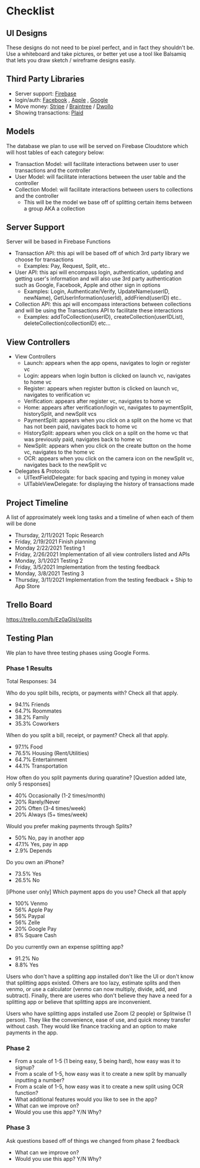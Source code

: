# Checklist
## UI Designs
These designs do not need to be pixel perfect, and in fact they shouldn't be. 
Use a whiteboard and take pictures, or better yet use a tool like Balsamiq that lets you draw sketch / wireframe designs easily.


## Third Party Libraries
- Server support: [Firebase](https://firebase.google.com/docs/functions)
- login/auth: [Facebook](https://developers.facebook.com/docs/facebook-login/ios/)
, [Apple](https://developer.apple.com/documentation/authenticationservices/implementing_user_authentication_with_sign_in_with_apple)
, [Google](https://developers.google.com/identity/sign-in/ios)
- Move money: [Stripe](https://stripe.com)
/ [Braintree](https://www.braintreepayments.com)
/ [Dwollo](https://www.dwolla.com)
- Showing transactions: [Plaid](https://plaid.com)

## Models
The database we plan to use will be served on Firebase Cloudstore which will host tables of each category below:
- Transaction Model: will facilitate interactions between user to user transactions and the controller
- User Model: will facilitate interactions between the user table and the controller
- Collection Model: will facilitate interactions between users to collections and the controller
   - This will be the model we base off of splitting certain items between a group AKA a collection

## Server Support
Server will be based in Firebase Functions
- Transaction API: this api will be based off of which 3rd party library we choose for transactions
   - Examples: Pay, Request, Split, etc.. 
- User API: this api will encompass login, authentication, updating and getting user's information and will also use 3rd party authentication such as Google, Facebook, Apple and other sign in options
   - Examples: Login, Authenticate/Verify, UpdateName(userID, newName), GetUserInformation(userId), addFriend(userID) etc..
- Collection API: this api will encompass interactions between collections and will be using the Transactions API to facilitate these interactions
   - Examples: addToCollection(userID), createCollection(userIDList), deleteCollection(collectionID) etc...

## View Controllers
- View Controllers
   - Launch: appears when the app opens, navigates to login or register vc
   - Login: appears when login button is clicked on launch vc, navigates to home vc
   - Register: appears when register button is clicked on launch vc, navigates to verification vc
   - Verification: appears after register vc, navigates to home vc
   - Home: appears after verification/login vc, navigates to paymentSplit, historySplit, and newSplit vcs
   - PaymentSplit: appears when you click on a split on the home vc that has not been paid, navigates back to home vc
   - HistorySplit: appears when you click on a split on the home vc that was previously paid, navigates back to home vc
   - NewSplit: appears when you click on the create button on the home vc, navigates to the home vc
   - OCR: appears when you click on the camera icon on the newSplit vc, navigates back to the newSplit vc
- Delegates & Protocols
   - UITextFieldDelegate: for back spacing and typing in money value
   - UITableViewDelegate: for displaying the history of transactions made


## Project Timeline
A list of approximately week long tasks and a timeline of when each of them will be done
- Thursday, 2/11/2021 Topic Research
- Friday, 2/19/2021   Finish planning
- Monday 2/22/2021    Testing 1
- Friday, 2/26/2021   Implementation of all view controllers listed and APIs
- Monday, 3/1/2021    Testing 2
- Friday, 3/5/2021    Implementation from the testing feedback
- Monday, 3/8/2021    Testing 3
- Thursday, 3/11/2021 Implementation from the testing feedback + Ship to App Store

## Trello Board
https://trello.com/b/Ez0aGlsI/splits


## Testing Plan
We plan to have three testing phases using Google Forms.

### Phase 1 Results
Total Responses: 34

Who do you split bills, recipts, or payments with? Check all that apply.
- 94.1% Friends
- 64.7% Roommates
- 38.2% Family
- 35.3% Coworkers

When do you split a bill, receipt, or payment? Check all that apply.
- 97.1% Food
- 76.5% Housing (Rent/Utilities)
- 64.7% Entertainment
- 44.1% Transportation

How often do you split payments during quaratine? [Question added late, only 5 responses]
- 40% Occasionally (1-2 times/month)
- 20% Rarely/Never
- 20% Often (3-4 times/week)
- 20% Always (5+ times/week)

Would you prefer making payments through Splits?
- 50% No, pay in another app
- 47.1% Yes, pay in app
- 2.9% Depends

Do you own an iPhone?
- 73.5% Yes
- 26.5% No

[iPhone user only] Which payment apps do you use? Check all that apply 
- 100% Venmo
- 56% Apple Pay
- 56% Paypal
- 56% Zelle
- 20% Google Pay
- 8% Square Cash

Do you currently own an expense splitting app?
- 91.2% No
- 8.8% Yes

Users who don't have a splitting app installed don't like the UI or don't know that splitting apps existed.
Others are too lazy, estimate splits and then venmo, or use a calculator (venmo can now multiply, divide, add, and subtract).
Finally, there are useres who don't believe they have a need for a splitting app or believe that splitting apps are inconvenient.

Users who have splitting apps installed use Zoom (2 people) or Splitwise (1 person).
They like the convenience, ease of use, and quick money transfer without cash.
They would like finance tracking and an option to make payments in the app.


### Phase 2
- From a scale of 1-5 (1 being easy, 5 being hard), how easy was it to signup?
- From a scale of 1-5, how easy was it to create a new split by manually inputting a number?
- From a scale of 1-5, how easy was it to create a new split using OCR function?
- What additional features would you like to see in the app?
- What can we improve on?
- Would you use this app? Y/N Why?

### Phase 3
Ask questions based off of things we changed from phase 2 feedback
- What can we improve on?
- Would you use this app? Y/N Why?
